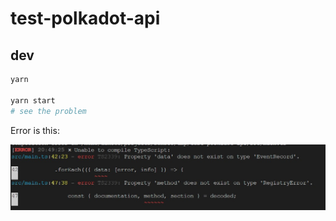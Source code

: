 # test-polkadot-api

## dev

```sh
yarn

yarn start
# see the problem
```

Error is this:

![Screenshot 2020-12-08 205039](./images/Screenshot-2020-12-08-205039.JPG)
